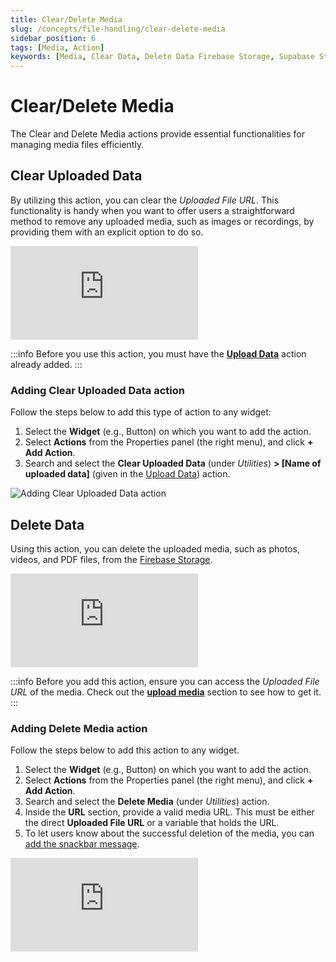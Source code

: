 ```yaml
---
title: Clear/Delete Media
slug: /concepts/file-handling/clear-delete-media
sidebar_position: 6
tags: [Media, Action]
keywords: [Media, Clear Data, Delete Data Firebase Storage, Supabase Storage]
---
```


# Clear/Delete Media

The Clear and Delete Media actions provide essential functionalities for managing media files efficiently.

## Clear Uploaded Data

By utilizing this action, you can clear the *Uploaded File URL*. This functionality is handy when you want to offer users a straightforward method to remove any uploaded media, such as images or recordings, by providing them with an explicit option to do so.

<div style={{
    position: 'relative',
    paddingBottom: 'calc(56.67989417989418% + 41px)', // Keeps the aspect ratio and additional padding
    height: 0,
    width: '100%'}}>
    <iframe 
        src="https://demo.arcade.software/kvwTWagvs71aE973iZX1?embed&show_copy_link=true"
        title=""
        style={{
            position: 'absolute',
            top: 0,
            left: 0,
            width: '100%',
            height: '100%',
            colorScheme: 'light'
        }}
        frameborder="0"
        loading="lazy"
        webkitAllowFullScreen
        mozAllowFullScreen
        allowFullScreen
        allow="clipboard-write">
    </iframe>
</div>
<p></p>

:::info
Before you use this action, you must have the [**Upload Data**](upload-save-media.md) action already added.
:::

### Adding Clear Uploaded Data action

Follow the steps below to add this type of action to any widget:

1. Select the **Widget** (e.g., Button) on which you want to add the action.
2. Select **Actions** from the Properties panel (the right menu), and click **+ Add Action**.
3. Search and select the **Clear Uploaded Data** (under *Utilities*) **> [Name of uploaded data]** (given in the [Upload Data](upload-save-media.md)) action.

![Adding Clear Uploaded Data action](imgs/adding-clear-uploaded-data-action.avif)

## Delete Data

Using this action, you can delete the uploaded media, such as photos, videos, and PDF files, from the [Firebase Storage](https://firebase.google.com/docs/storage).

<div style={{
    position: 'relative',
    paddingBottom: 'calc(56.67989417989418% + 41px)', // Keeps the aspect ratio and additional padding
    height: 0,
    width: '100%'}}>
    <iframe 
        src="https://demo.arcade.software/fIboVzBCehvRIditcSCp?embed&show_copy_link=true"
        title=""
        style={{
            position: 'absolute',
            top: 0,
            left: 0,
            width: '100%',
            height: '100%',
            colorScheme: 'light'
        }}
        frameborder="0"
        loading="lazy"
        webkitAllowFullScreen
        mozAllowFullScreen
        allowFullScreen
        allow="clipboard-write">
    </iframe>
</div>
<p></p>

:::info
Before you add this action, ensure you can access the *Uploaded File URL* of the media. Check out the [**upload media**](upload-data.md) section to see how to get it.
:::

### Adding Delete Media action

Follow the steps below to add this action to any widget.

1. Select the **Widget** (e.g., Button) on which you want to add the action.
2. Select **Actions** from the Properties panel (the right menu), and click **+ Add Action**.
3. Search and select the **Delete Media** (under *Utilities*) action.
4. Inside the **URL** section, provide a valid media URL. This must be either the direct **Uploaded File URL** or a variable that holds the URL.
5. To let users know about the successful deletion of the media, you can [add the snackbar message](../../resources/ui/pages/page-elements.md#snackbar).

<div style={{
    position: 'relative',
    paddingBottom: 'calc(56.67989417989418% + 41px)', // Keeps the aspect ratio and additional padding
    height: 0,
    width: '100%'}}>
    <iframe 
        src="https://demo.arcade.software/ColbgtU1jVqrvKp0OKeB?embed&show_copy_link=true"
        title=""
        style={{
            position: 'absolute',
            top: 0,
            left: 0,
            width: '100%',
            height: '100%',
            colorScheme: 'light'
        }}
        frameborder="0"
        loading="lazy"
        webkitAllowFullScreen
        mozAllowFullScreen
        allowFullScreen
        allow="clipboard-write">
    </iframe>
</div>
<p></p>